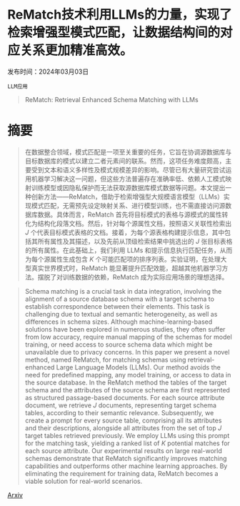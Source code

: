 # ReMatch技术利用LLMs的力量，实现了检索增强型模式匹配，让数据结构间的对应关系更加精准高效。

发布时间：2024年03月03日

`LLM应用`

> ReMatch: Retrieval Enhanced Schema Matching with LLMs

# 摘要

> 在数据整合领域，模式匹配是一项至关重要的任务，它旨在协调源数据库与目标数据库的模式以建立二者元素间的联系。然而，这项任务难度颇高，主要受到文本和语义多样性及模式规模差异的影响。尽管已有大量研究尝试运用机器学习解决这一问题，但这些方法普遍存在准确率低、依赖人工模式映射训练模型或因隐私保护而无法获取源数据库模式数据等问题。本文提出一种创新方法——ReMatch，借助于检索增强型大规模语言模型（LLMs）实现模式匹配，无需预先设定映射关系、进行模型训练，也不需直接访问源数据库数据。具体而言，ReMatch 首先将目标模式的表格与源模式的属性转化为结构化段落文档。然后，针对每个源属性文档，按照语义关联性检索出 $J$ 个代表目标模式表格的文档。接着，为每个源表格构建提示信息，其中包括其所有属性及其描述，以及先前从顶级检索结果中挑选出的 $J$ 张目标表格的所有属性。在此基础上，我们利用 LLMs 和提示信息执行匹配任务，从而为每个源属性生成包含 $K$ 个可能匹配项的排序列表。实验证明，在处理大型真实世界模式时，ReMatch 能显著提升匹配效能，超越其他机器学习方法。摆脱了对训练数据的依赖，ReMatch 成为实际应用场景的理想选择。

> Schema matching is a crucial task in data integration, involving the alignment of a source database schema with a target schema to establish correspondence between their elements. This task is challenging due to textual and semantic heterogeneity, as well as differences in schema sizes. Although machine-learning-based solutions have been explored in numerous studies, they often suffer from low accuracy, require manual mapping of the schemas for model training, or need access to source schema data which might be unavailable due to privacy concerns. In this paper we present a novel method, named ReMatch, for matching schemas using retrieval-enhanced Large Language Models (LLMs). Our method avoids the need for predefined mapping, any model training, or access to data in the source database. In the ReMatch method the tables of the target schema and the attributes of the source schema are first represented as structured passage-based documents. For each source attribute document, we retrieve $J$ documents, representing target schema tables, according to their semantic relevance. Subsequently, we create a prompt for every source table, comprising all its attributes and their descriptions, alongside all attributes from the set of top $J$ target tables retrieved previously. We employ LLMs using this prompt for the matching task, yielding a ranked list of $K$ potential matches for each source attribute. Our experimental results on large real-world schemas demonstrate that ReMatch significantly improves matching capabilities and outperforms other machine learning approaches. By eliminating the requirement for training data, ReMatch becomes a viable solution for real-world scenarios.

[Arxiv](https://arxiv.org/abs/2403.01567)